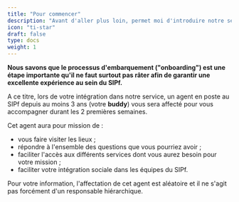 ```yaml
---
title: "Pour commencer"
description: "Avant d'aller plus loin, permet moi d'introduire notre service."
icon: "ti-star"
draft: false
type: docs
weight: 1
---
```

**Nous savons que le processus d'embarquement ("onboarding") est une étape importante qu'il ne faut surtout pas râter afin de garantir une excellente expérience au sein du SIPf.**

A ce titre, lors de votre intégration dans notre service, un agent en poste au SIPf depuis au moins 3 ans (votre **buddy**) vous sera affecté pour vous accompagner durant les 2 premières semaines.

Cet agent aura pour mission de :

- vous faire visiter les lieux ;
- répondre à l'ensemble des questions que vous pourriez avoir ;
- faciliter l'accès aux différents services dont vous aurez besoin pour votre mission ;
- faciliter votre intégration sociale dans les équipes du SIPf.

Pour votre information, l'affectation de cet agent est aléatoire et il ne s'agit pas forcément d'un responsable hiérarchique.